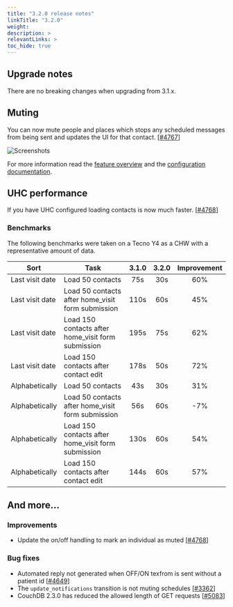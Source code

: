 ```yaml
---
title: "3.2.0 release notes"
linkTitle: "3.2.0"
weight: 
description: >
relevantLinks: >
toc_hide: true
---
```


## Upgrade notes

There are no breaking changes when upgrading from 3.1.x.

## Muting

You can now mute people and places which stops any scheduled messages from being sent and updates the UI for that contact. [[#4767](https://github.com/medic/medic-webapp/issues/4767)]

![Screenshots](../images/3.2.0-4767.png)

For more information read the [feature overview](https://github.com/medic/medic-docs/blob/master/features/muting-overview.pdf) and the [configuration documentation](https://docs.communityhealthtoolkit.org/apps/reference/app-settings/transitions/#muting).

## UHC performance

If you have UHC configured loading contacts is now much faster. [[#4768](https://github.com/medic/medic-webapp/issues/4768)]

### Benchmarks

The following benchmarks were taken on a Tecno Y4 as a CHW with a representative amount of data.

| Sort | Task | 3.1.0 | 3.2.0 | Improvement |
| ---- | ---- | :----: | :----: | :----: |
| Last visit date | Load 50 contacts | 75s | 30s | 60% |
| Last visit date | Load 50 contacts after home_visit form submission | 110s | 60s | 45%  |
| Last visit date | Load 150 contacts after home_visit form submission | 195s | 75s | 62% |
| Last visit date | Load 150 contacts after contact edit | 178s | 50s | 72% |
| Alphabetically | Load 50 contacts | 43s | 30s | 31% |
| Alphabetically | Load 50 contacts after home_visit form submission | 56s | 60s | -7% |
| Alphabetically | Load 150 contacts after home_visit form submission | 130s | 60s | 54% |
| Alphabetically | Load 150 contacts after contact edit | 144s | 60s | 57% |

## And more...

### Improvements

- Update the on/off handling to mark an individual as muted [[#4768](https://github.com/medic/medic-webapp/issues/4768)]

### Bug fixes

- Automated reply not generated when OFF/ON texfrom is sent without a patient id [[#4649](https://github.com/medic/medic-webapp/issues/4649)]
- The `update_notifications` transition is not muting schedules [[#3362](https://github.com/medic/medic-webapp/issues/3362)]
- CouchDB 2.3.0 has reduced the allowed length of GET requests [[#5083](https://github.com/medic/medic-webapp/issues/5083)]
